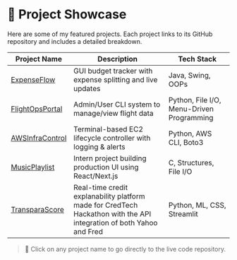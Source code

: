 # 🧠 Project Showcase

Here are some of my featured projects. Each project links to its GitHub repository and includes a detailed breakdown.

|                               Project Name                                  |                             Description |                        Tech Stack               |
|-------------------------------------------------------------------------------------|------------------------------------------------------|-----------------|
| [ExpenseFlow](https://github.com/Nitanshu715/ExpenseFlow-A-GUI-Based-Budget-Tracker) | GUI budget tracker with expense splitting and live updates | Java, Swing, OOPs |
| [FlightOpsPortal](https://github.com/Nitanshu715/FlightOps-Portal)     | Admin/User CLI system to manage/view flight data | Python, File I/O, Menu-Driven Programming |
| [AWSInfraControl](https://github.com/Nitanshu715/-AWS-InfraControl-CLI-Tool)     | Terminal-based EC2 lifecycle controller with logging & alerts | Python, AWS CLI, Boto3 |
| [MusicPlaylist](https://github.com/Nitanshu715/MusicPlaylist) | Intern project building production UI using React/Next.js | C, Structures, File I/O |
| [TransparaScore](https://github.com/Nitanshu715/TransparaScore-My-Hackathon-Explainable-Credit-Intelligence-Platform) | Real-time credit explanability platform made for CredTech Hackathon with the API integration of both Yahoo and Fred | Python, ML, CSS, Streamlit |

> 📌 Click on any project name to go directly to the live code repository.
